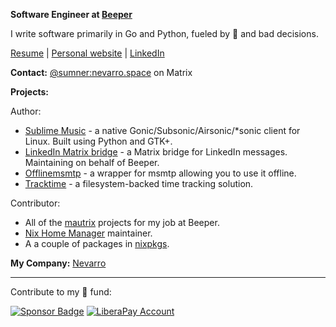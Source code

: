 **Software Engineer at [Beeper](https://beeper.com)**

I write software primarily in Go and Python, fueled by 🍣 and bad decisions.

[Resume](https://sumnerevans.com/portfolio/resume.pdf) | [Personal website](https://sumnerevans.com) | [LinkedIn](https://www.linkedin.com/in/sumnerevans)

**Contact:** [@sumner:nevarro.space](https://matrix.to/#/@sumner:nevarro.space) on Matrix

**Projects:**

Author:
* [Sublime Music](https://github.com/sublime-music/sublime-music) - a native Gonic/Subsonic/Airsonic/\*sonic client for Linux. Built using Python and GTK+.
* [LinkedIn Matrix bridge](https://github.com/beeper/linkedin) - a Matrix bridge for LinkedIn messages. Maintaining on behalf of Beeper.
* [Offlinemsmtp](https://github.com/sumnerevans/offlinemsmtp) - a wrapper for msmtp allowing you to use it offline.
* [Tracktime](https://github.com/sumnerevans/tracktime) - a filesystem-backed time tracking solution.

Contributor:
* All of the [mautrix](https://github.com/mautrix) projects for my job at Beeper.
* [Nix Home Manager](https://github.com/nix-community/home-manager) maintainer.
* A a couple of packages in [nixpkgs](https://github.com/NixOS/nixpkgs).

**My Company:** [Nevarro](https://nevarro.space)

---

Contribute to my 🍣 fund:

[![Sponsor Badge](https://img.shields.io/github/sponsors/sumnerevans?logo=github)](https://github.com/sponsors/sumnerevans)
[![LiberaPay Account](http://img.shields.io/liberapay/receives/sumner.svg?logo=liberapay)](https://liberapay.com/sumner/donate)
